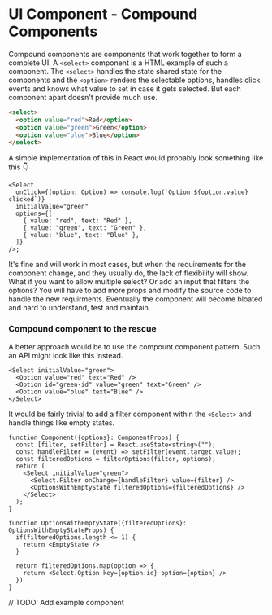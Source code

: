 # UI Component - Compound Components

Compound components are components that work together to form a complete UI. A `<select>` component is a HTML example of such a component. 
The `<select>` handles the state shared state for the components and the `<option>` renders the selectable options, handles click events and knows what value to set in case it gets selected. But each component apart doesn't provide much use. 

```html
<select>
  <option value="red">Red</option>
  <option value="green">Green</option>
  <option value="blue">Blue</option>
</select>
```

A simple implementation of this in React would probably look something like this 👇

```tsx
<Select
  onClick={(option: Option) => console.log(`Option ${option.value} clicked`)}
  initialValue="green"
  options={[
    { value: "red", text: "Red" },
    { value: "green", text: "Green" },
    { value: "blue", text: "Blue" },
  ]}
/>;
```
It's fine and will work in most cases, but when the requirements for the component change, and they usually do, the lack of flexibility will show. What if you want to allow multiple select? Or add an input that filters the options? You will have to add more props and modify the source code to handle the new requirments. Eventually the component will become bloated and hard to understand, test and maintain. 


### Compound component to the rescue

A better approach would be to use the compount component pattern. Such an API might look like this instead.

```tsx
<Select initialValue="green">
  <Option value="red" text="Red" />
  <Option id="green-id" value="green" text="Green" />
  <Option value="blue" text="Blue" />
</Select>
```

It would be fairly trivial to add a filter component within the `<Select>` and handle things like empty states.

```tsx
function Component({options}: ComponentProps) {
  const [filter, setFilter] = React.useState<string>("");
  const handleFilter = (event) => setFilter(event.target.value);
  const filteredOptions = filterOptions(filter, options);
  return (
    <Select initialValue="green">
      <Select.Filter onChange={handleFilter} value={filter} />
      <OptionsWithEmptyState filteredOptions={filteredOptions} />
    </Select>
  );
}

function OptionsWithEmptyState({filteredOptions}: OptionsWithEmptyStateProps) {
  if(filteredOptions.length <= 1) {
    return <EmptyState />
  }
  
  return filteredOptions.map(option => {
    return <Select.Option key={option.id} option={option} />
  })
}
```


// TODO: Add example component


